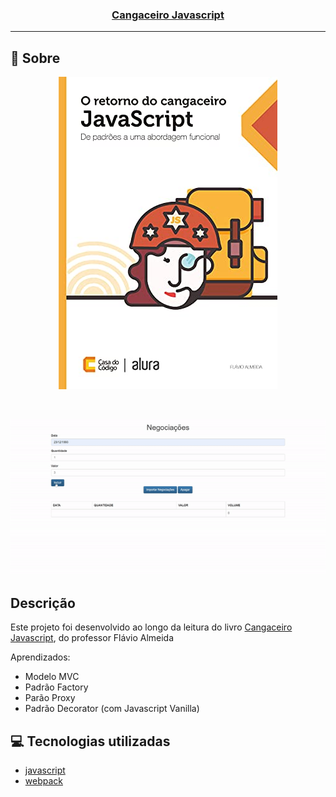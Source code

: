 <h3 align="center">
  <a href="https://www.casadocodigo.com.br/products/colecao-cangaceiro-javascript?_pos=1&_sid=eded78d67&_ss=r&variant=12268851298379" target="_blank">Cangaceiro Javascript</a>
</h3>

---

## :rocket: Sobre
<p align="center">
  <a href="https://www.casadocodigo.com.br/products/colecao-cangaceiro-javascript?_pos=1&_sid=eded78d67&_ss=r&variant=12268851298379">
    <img src="https://github.com/Cahmoraes/cangaceiro-javascript/blob/main/client/app/assets/capa.jpg" alt="Cangaceiro Javascript">
  </a>
</p>

<br>

<p align="center">
  <img src="https://github.com/Cahmoraes/cangaceiro-javascript/blob/main/client/app/assets/negociacoes-cangaceiro.gif" alt="Negociações">
</p>

## Descrição
<p>Este projeto foi desenvolvido ao longo da leitura do livro <a href="https://www.casadocodigo.com.br/products/colecao-cangaceiro-javascript?_pos=1&_sid=eded78d67&_ss=r&variant=12268851298379">Cangaceiro Javascript</a>, do professor Flávio Almeida</p>
<p>
Aprendizados:
<ul>
  <li>Modelo MVC</li>
  <li>Padrão Factory</li>
  <li>Parão Proxy</li>
  <li>Padrão Decorator (com Javascript Vanilla)</li>
</ul>
</p>


## :computer: Tecnologias utilizadas

- [javascript](https://developer.mozilla.org/pt-BR/docs/Web/JavaScript)
- [webpack](https://webpack.js.org/)
